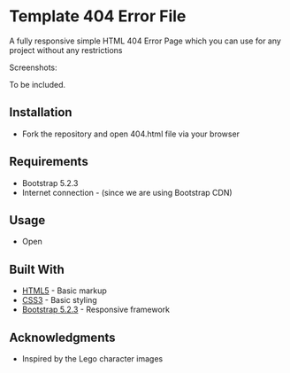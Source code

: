 # Template 404 Error File

A fully responsive simple HTML 404 Error Page which you can use for any project without any restrictions
  
Screenshots:   
 
To be included.

## Installation
* Fork the repository and open 404.html file via your browser

## Requirements
* Bootstrap 5.2.3
* Internet connection - (since we are using Bootstrap CDN)

## Usage
* Open

## Built With
* [HTML5](https://en.wikipedia.org/wiki/HTML5) - Basic markup
* [CSS3](https://en.wikipedia.org/wiki/Cascading_Style_Sheets) - Basic styling
* [Bootstrap 5.2.3](https://getbootstrap.com/) - Responsive framework

## Acknowledgments
* Inspired by the Lego character images
